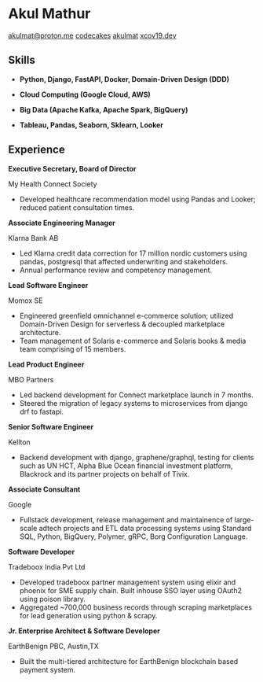 
# Akul Mathur

[akulmat@proton.me](mailto:akulmat@proton.me) [codecakes](https://github.com/codecakes) [akulmat](https://www.linkedin.com/in/akulmat/) [xcov19.dev](https://xcov19.dev/)  


## Skills

-   **Python, Django, FastAPI, Docker, Domain-Driven Design (DDD)**
    

-   **Cloud Computing (Google Cloud, AWS)**
    

-   **Big Data (Apache Kafka, Apache Spark, BigQuery)**
    

-   **Tableau, Pandas, Seaborn, Sklearn, Looker**
    

## Experience

**Executive Secretary, Board of Director**

My Health Connect Society

-   Developed healthcare recommendation model using Pandas and Looker; reduced patient consultation times.

**Associate Engineering Manager**

Klarna Bank AB

-   Led Klarna credit data correction for 17 million nordic customers using pandas, postgresql that affected underwriting and stakeholders.
-   Annual performance review and competency management.

**Lead Software Engineer**

Momox SE

-   Engineered greenfield omnichannel e-commerce solution; utilized Domain-Driven Design for serverless & decoupled marketplace architecture.
-   Team management of Solaris e-commerce and Solaris books & media team comprising of 15 members.

**Lead Product Engineer**

MBO Partners

-   Led backend development for Connect marketplace launch in 7 months.
-   Steered the migration of legacy systems to microservices from django drf to fastapi.

**Senior Software Engineer**

Kellton

-   Backend development with django, graphene/graphql, testing for clients such as UN HCT, Alpha Blue Ocean financial investment platform, Blackrock and its partner projects on behalf of Tivix.

**Associate Consultant**

Google

-   Fullstack development, release management and maintainence of large-scale adtech projects and ETL data processing systems using Standard SQL, Python, BigQuery, Polymer, gRPC, Borg Configuration Language.

**Software Developer**

Tradeboox India Pvt Ltd

-   Developed tradeboox partner management system using elixir and phoenix for SME supply chain. Built inhouse SSO layer using OAuth2 using poison library.
-   Aggregated ~700,000 business records through scraping marketplaces for lead generation using python & scrapy.

**Jr. Enterprise Architect & Software Developer**

EarthBenign PBC, Austin,TX
-   Built the multi-tiered architecture for EarthBenign blockchain based payment system.
